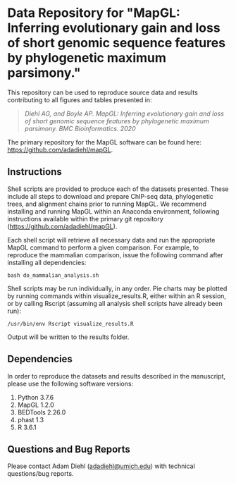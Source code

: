 # Data Repository for "MapGL: Inferring evolutionary gain and loss of short genomic sequence features by phylogenetic maximum parsimony."

This repository can be used to reproduce source data and results contributing to all figures and tables presented in:

>*Diehl AG, and Boyle AP. MapGL: Inferring evolutionary gain and loss of short genomic sequence features by phylogenetic maximum parsimony. BMC Bioinformatics. 2020*

The primary repository for the MapGL software can be found here: https://github.com/adadiehl/mapGL.

## Instructions
Shell scripts are provided to produce each of the datasets presented. These include all steps to download and prepare ChIP-seq data, phylogenetic trees, and alignment chains prior to running MapGL. We recommend installing and running MapGL within an Anaconda environment, following instructions available within the primary git repository (https://github.com/adadiehl/mapGL).

Each shell script will retrieve all necessary data and run the appropriate MapGL command to perform a given comparison. For example, to reproduce the mammalian comparison, issue the following command after installing all dependencies:

`bash do_mammalian_analysis.sh`

Shell scripts may be run individually, in any order. Pie charts may be plotted by running commands within visualize_results.R, either within an R session, or by calling Rscript (assuming all analysis shell scripts have already been run):

`/usr/bin/env Rscript visualize_results.R`

Output will be written to the results folder.

## Dependencies
In order to reproduce the datasets and results described in the manuscript, please use the following software versions:
1. Python 3.7.6
2. MapGL 1.2.0
3. BEDTools 2.26.0
4. phast 1.3
5. R 3.6.1

## Questions and Bug Reports
Please contact Adam Diehl (adadiehl@umich.edu) with technical questions/bug reports.
